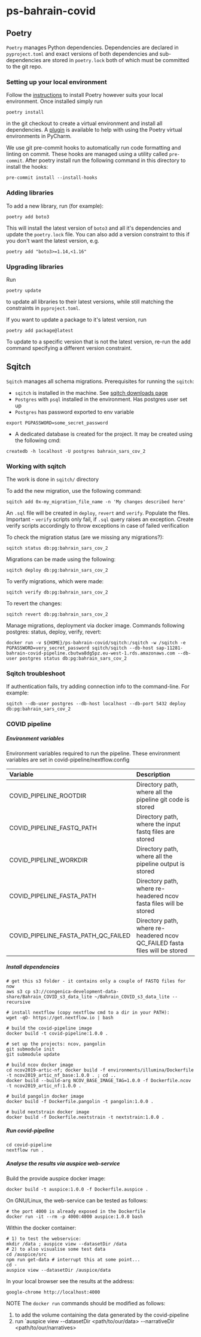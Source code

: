 # ps-bahrain-covid

## Poetry

`Poetry` manages Python dependencies. Dependencies are declared in `pyproject.toml` and exact versions of both dependencies and sub-dependencies are stored in `poetry.lock` both of which must be committed to the git repo.

### Setting up your local environment

Follow the [instructions](https://python-poetry.org/docs/) to install Poetry however suits your local environment. Once installed simply run

```commandline
poetry install
```

in the git checkout to create a virtual environment and install all dependencies. A [plugin](https://plugins.jetbrains.com/plugin/14307-poetry) is available to help with using the Poetry virtual environments in PyCharm.

We use git pre-commit hooks to automatically run code formatting and linting on commit. These hooks are managed using a utility called `pre-commit`. After poetry install run the following command in this directory to install the hooks:

```commandline
pre-commit install --install-hooks
```

### Adding libraries

To add a new library, run (for example):

```commandline
poetry add boto3
```

This will install the latest version of `boto3` and all it's dependencies and update the `poetry.lock` file. You can also add a version constraint to this if you don't want the latest version, e.g.

```commandline
poetry add "boto3>=1.14,<1.16"
```

### Upgrading libraries

Run

```commandline
poetry update
```

to update all libraries to their latest versions, while still matching the constraints in `pyproject.toml`.

If you want to update a package to it's latest version, run

```commandline
poetry add package@latest
```

To update to a specific version that is not the latest version, re-run the add command specifying a different version constraint.

## Sqitch

`Sqitch` manages all schema migrations. Prerequisites for running the `sqitch`:

* `sqitch` is installed in the machine. See [sqitch downloads page](https://sqitch.org/download/)
* `Postgres` with `psql` installed in the environment. Has postgres user set up
* `Postgres` has password exported to env variable
```commandline
export PGPASSWORD=some_secret_password
```
* A dedicated database is created for the project. It may be created using the following cmd:
```commandline
createdb -h localhost -U postgres bahrain_sars_cov_2
```

### Working with sqitch

The work is done in `sqitch/` directory

To add the new migration, use the following command:
```commandline
sqitch add 0x-my_migration_file_name -n 'My changes described here'
```
An `.sql` file will be created in `deploy`, `revert` and `verify`. Populate the files.
Important - `verify` scripts only fail, if `.sql` query raises an exception. Create verify scripts
accordingly to throw exceptions in case of failed verification

To check the migration status (are we missing any migrations?):
```commandline
sqitch status db:pg:bahrain_sars_cov_2
```

Migrations can be made using the following:
```commandline
sqitch deploy db:pg:bahrain_sars_cov_2
```

To verify migrations, which were made:
```commandline
sqitch verify db:pg:bahrain_sars_cov_2
```

To revert the changes:
```commandline
sqitch revert db:pg:bahrain_sars_cov_2
```

Manage migrations, deployment via docker image. Commands following postgres: status, deploy, verify, revert:
```commandline
docker run -v ${HOME}/ps-bahrain-covid/sqitch:/sqitch -w /sqitch -e PGPASSWORD=very_secret_password sqitch/sqitch --db-host sap-11281-bahrain-covid-pipeline.cbutwa8dg5pz.eu-west-1.rds.amazonaws.com --db-user postgres status db:pg:bahrain_sars_cov_2
```


### Sqitch troubleshoot

If authentication fails, try adding connection info to the command-line. For example:
```commandline
sqitch --db-user postgres --db-host localhost --db-port 5432 deploy db:pg:bahrain_sars_cov_2
```


### COVID pipeline

##### Environment variables

Environment variables required to run the pipeline. These environment variables are set in covid-pipeline/nextflow.config

| Variable | Description |
| :---------------- | :---------------------------------------------------------------- |
| COVID_PIPELINE_ROOTDIR | Directory path, where all the pipeline git code is stored |
| COVID_PIPELINE_FASTQ_PATH | Directory path, where the input fastq files are stored |
| COVID_PIPELINE_WORKDIR | Directory path, where all the pipeline output is stored |
| COVID_PIPELINE_FASTA_PATH | Directory path, where re-headered ncov fasta files will be stored |
| COVID_PIPELINE_FASTA_PATH_QC_FAILED | Directory path, where re-headered ncov QC_FAILED fasta files will be stored  |

##### Install dependencies

```commandline
# get this s3 folder - it contains only a couple of FASTQ files for now
aws s3 cp s3://congenica-development-data-share/Bahrain_COVID_s3_data_lite ~/Bahrain_COVID_s3_data_lite --recursive

# install nextflow (copy nextflow cmd to a dir in your PATH):
wget -qO- https://get.nextflow.io | bash

# build the covid-pipeline image
docker build -t covid-pipeline:1.0.0 .

# set up the projects: ncov, pangolin
git submodule init
git submodule update

# build ncov docker image
cd ncov2019-artic-nf; docker build -f environments/illumina/Dockerfile -t ncov2019_artic_nf_base:1.0.0 . ; cd ..
docker build --build-arg NCOV_BASE_IMAGE_TAG=1.0.0 -f Dockerfile.ncov -t ncov2019_artic_nf:1.0.0 .

# build pangolin docker image
docker build -f Dockerfile.pangolin -t pangolin:1.0.0 .

# build nextstrain docker image
docker build -f Dockerfile.nextstrain -t nextstrain:1.0.0 .
```

##### Run covid-pipeline

```commandline
cd covid-pipeline
nextflow run .
```

##### Analyse the results via auspice web-service

Build the provide auspice docker image:
```commandline
docker build -t auspice:1.0.0 -f Dockerfile.auspice .
```

On GNU/Linux, the web-service can be tested as follows:
```commandline
# the port 4000 is already exposed in the Dockerfile
docker run -it --rm -p 4000:4000 auspice:1.0.0 bash
```

Within the docker container:
```commandline
# 1) to test the webservice:
mkdir /data ; auspice view --datasetDir /data
# 2) to also visualise some test data
cd /auspice/src
npm run get-data # interrupt this at some point...
cd -
auspice view --datasetDir /auspice/data
```

In your local browser see the results at the address:
```commandline
google-chrome http://localhost:4000
```

NOTE
The `docker run` commands should be modified as follows:
1. to add the volume containing the data generated by the covid-pipeline
2. run `auspice view --datasetDir <path/to/our/data> --narrativeDir <path/to/our/narratives>
